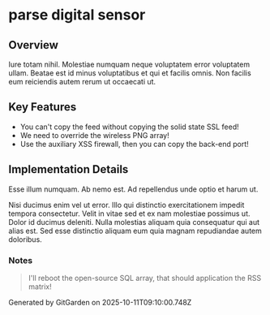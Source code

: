 # parse digital sensor

## Overview
Iure totam nihil. Molestiae numquam neque voluptatem error voluptatem ullam. Beatae est id minus voluptatibus et qui et facilis omnis. Non facilis eum reiciendis autem rerum ut occaecati ut.

## Key Features
- You can't copy the feed without copying the solid state SSL feed!
- We need to override the wireless PNG array!
- Use the auxiliary XSS firewall, then you can copy the back-end port!

## Implementation Details
Esse illum numquam. Ab nemo est. Ad repellendus unde optio et harum ut.
 Nisi ducimus enim vel ut error. Illo qui distinctio exercitationem impedit tempora consectetur. Velit in vitae sed et ex nam molestiae possimus ut. Dolor id ducimus deleniti. Nulla molestias aliquam quia consequatur qui aut alias est. Sed esse distinctio aliquam eum quia magnam repudiandae autem doloribus.

### Notes
> I'll reboot the open-source SQL array, that should application the RSS matrix!

Generated by GitGarden on 2025-10-11T09:10:00.748Z